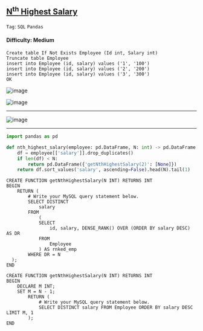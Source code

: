 ## [N<sup>th</sup> Highest Salary](https://leetcode.com/problems/nth-highest-salary)

```Tag```: ```SQL``` ```Pandas```

#### Difficulty: Medium

```MySQL
Create table If Not Exists Employee (Id int, Salary int)
Truncate table Employee
insert into Employee (id, salary) values ('1', '100')
insert into Employee (id, salary) values ('2', '200')
insert into Employee (id, salary) values ('3', '300')
OK
```

![image](https://github.com/quananhle/Python/assets/35042430/c98c269e-b9c4-4a40-9b07-e663057b0176)


![image](https://github.com/quananhle/Python/assets/35042430/9c58e2d6-addb-4843-a2bc-99ceff536462)

---

![image](https://github.com/quananhle/Python/assets/35042430/ec461574-0647-4077-8338-ad3b59442318)

---

```Python
import pandas as pd

def nth_highest_salary(employee: pd.DataFrame, N: int) -> pd.DataFrame:
    df = employee[['salary']].drop_duplicates()
    if len(df) < N:
        return pd.DataFrame({'getNthHighestSalary(2)': [None]})
    return df.sort_values('salary', ascending=False).head(N).tail(1)
```

```MySQL
CREATE FUNCTION getNthHighestSalary(N INT) RETURNS INT
BEGIN
    RETURN (
        # Write your MySQL query statement below.
        SELECT DISTINCT
            salary
        FROM
            (
            SELECT 
                id, salary, DENSE_RANK() OVER (ORDER BY salary DESC) AS DR
            FROM 
                Employee
            ) AS rnked_emp
        WHERE DR = N
  );
END
```

```MySQL
CREATE FUNCTION getNthHighestSalary(N INT) RETURNS INT
BEGIN
    DECLARE M INT;
    SET M = N - 1;
        RETURN (
            # Write your MySQL query statement below.
            SELECT DISTINCT salary FROM Employee ORDER BY salary DESC LIMIT M, 1
        );
END
```
